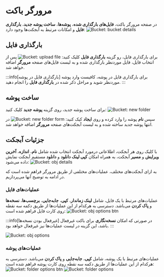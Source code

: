 # مرورگر باکت

در صفحه مرورگر باکت، **فایل‌های بارگذاری شده**، **پوشه‌ها**، **ساخت پوشه جدید**، **بارگذاری فایل** و امکانات مرتبط به آبجکت‌ها وجود دارد:
![Bucket: bucket details](../img/bucket-details.png)

## بارگذاری فایل

برای بارگذاری فایل، رو گزینه **بارگذاری فایل** کلیک کنید:
![Bucket: upload file](../img/upload-file.png)
پس از انتخاب فایل، فایل موردنظر بارگذاری شده و به لیست فایل‌های صفحه **مرورگر** اضافه خواهد شد.

:::info[بارگذاری فایل در پوشه]
برای بارگذاری فایل در پوشه، کافیست وارد پوشه موردنظر شوید و مراحل ذکر شده در **بارگذاری فایل** را انجام دهید.
:::

## ساخت پوشه

برای ساخت پوشه جدید، روی گزینه **پوشه جدید** کلیک کنید:
![Bucket: new folder](../img/new-folder.png)

سپس **نام** پوشه را وارد کرده و روی **ایجاد** کیک کنید:
![Bucket: new folder form](../img/new-folder-form.png)
در انتها پوشه جدید ساخته شده و به لیست آبجکت‌های صفحه **مرورگر** اضافه خواهد شد.

## جزئیات آبجکت

با کلیک روی هر آبجکت، اطلاعاتی درمورد آبجکت انتخاب شده شامل **نام**، **اندازه**، **آخرین ویرایش** و **مسیر** آبجکت، به همراه امکان **کپی لینک دانلود** و **دانلود** مستقیم آبجکت نمایش داده می‌شود:
![Bucket: obj details](../img/obj-details.png)

به ازای آبجکت‌های مختلف، عملیات‌های مختلفی از طریق مرورگر فراهم شده است که در ادامه به توضیح آنها می‌پردازیم.

### عملیات‌های فایل

عملیات‌های مرتبط با یک فایل، شامل **لینک زماندار**، **کپی**، **جابه‌جایی**، **برچسب‌ها**، **نسخه‌ها** و **پاک کردن** می‌باشد. دسترسی به هرکدام از این عملیات‌ها از طریق دکمه سه نقطه روی کارت فایل فراهم شده است:
![Bucket: obj options btn](../img/obj-options-btn.png)

:::info[غیرفعال بودن نسخه‌ها]
در صورتی که امکان **نسخه‌نگاری** برای باکت غیرفعال باشد، این گزینه در لیست عملیات‌ها نیز غیرفعال خواهد بود.
:::

![Bucket: obj options](../img/obj-options.png)

### عملیات‌های پوشه

عملیات‌های مرتبط با یک پوشه، شامل **کپی**، **جابه‌جایی** و **پاک کردن** می‌باشد. دسترسی به هرکدام از این عملیات‌ها از طریق دکمه سه نقطه روی کارت پوشه فراهم شده است:
![Bucket: folder options btn](../img/folder-options-btn.png)
![Bucket: folder options](../img/folder-options.png)
